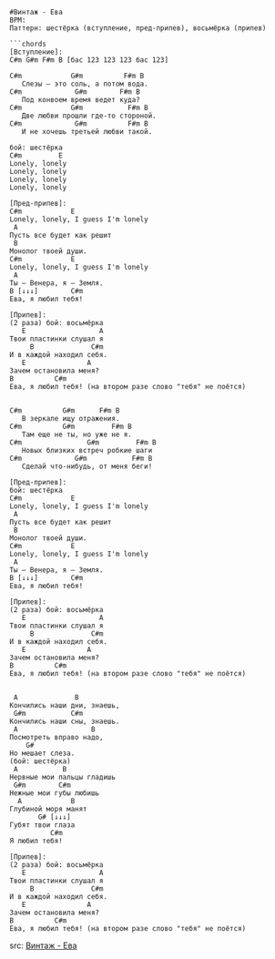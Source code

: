 ```text
#Винтаж - Ева
BPM: 
Паттерн: шестёрка (вступление, пред-припев), восьмёрка (припев)

```chords
[Вступление]:
C#m G#m F#m B [бас 123 123 123 бас 123]

C#m            G#m          F#m B
   Слезы — это соль, а потом вода.
C#m             G#m        F#m B
   Под конвоем время ведет куда?
C#m            G#m           F#m B
   Две любви прошли где-то стороной.
C#m             G#m          F#m B
   И не хочешь третьей любви такой.

бой: шестёрка
C#m         E
Lonely, lonely
Lonely, lonely
Lonely, lonely
Lonely, lonely

[Пред-припев]:
C#m            E
Lonely, lonely, I guess I'm lonely
 A
Пусть все будет как решит
 B
Монолог твоей души.
C#m            E
Lonely, lonely, I guess I'm lonely
 A
Ты — Венера, я — Земля.
B [↓↓↓]        C#m
Ева, я любил тебя!

[Припев]:
(2 раза) бой: восьмёрка
   E                  A
Твои пластинки слушал я
     B              C#m
И в каждой находил себя.
   E               A
Зачем остановила меня?
B          C#m
Ева, я любил тебя! (на втором разе слово "тебя" не поётся)


C#m          G#m      F#m B
   В зеркале ищу отражения.
C#m          G#m         F#m B
   Там еще не ты, но уже не я.
C#m                G#m         F#m B
   Новых близких встреч робкие шаги
C#m             G#m           F#m B
   Сделай что-нибудь, от меня беги!

[Пред-припев]:
бой: шестёрка
C#m            E
Lonely, lonely, I guess I'm lonely
 A
Пусть все будет как решит
 B
Монолог твоей души.
C#m            E
Lonely, lonely, I guess I'm lonely
 A
Ты — Венера, я — Земля.
B [↓↓↓]        C#m
Ева, я любил тебя!

[Припев]:
(2 раза) бой: восьмёрка
   E                  A
Твои пластинки слушал я
     B              C#m
И в каждой находил себя.
   E               A
Зачем остановила меня?
B          C#m
Ева, я любил тебя! (на втором разе слово "тебя" не поётся)


 A              B
Кончились наши дни, знаешь,
 G#m           C#m
Кончились наши сны, знаешь.
 A                  B
Посмотреть вправо надо,
    G#
Но мешает слеза.
(бой: шестёрка)
 A           B
Нервные мои пальцы гладишь
 G#m        C#m
Нежные мои губы любишь
  A            B
Глубиной моря манят
       G# [↓↓↓]
Губят твои глаза
          C#m
Я любил тебя!

[Припев]:
(2 раза) бой: восьмёрка
   E                  A
Твои пластинки слушал я
     B              C#m
И в каждой находил себя.
   E               A
Зачем остановила меня?
B          C#m
Ева, я любил тебя! (на втором разе слово "тебя" не поётся)
```

  src: [Винтаж - Ева](https://mytabs.ru/akkordy/v-r/vintazh/eva-2_29287.html)
  